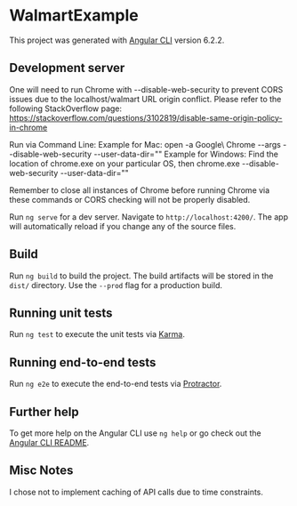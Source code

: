 # WalmartExample

This project was generated with [Angular CLI](https://github.com/angular/angular-cli) version 6.2.2.

## Development server

One will need to run Chrome with --disable-web-security to prevent CORS issues due to the localhost/walmart URL origin conflict. Please refer to the following StackOverflow page:
https://stackoverflow.com/questions/3102819/disable-same-origin-policy-in-chrome

Run via Command Line:
Example for Mac: open -a Google\ Chrome --args --disable-web-security --user-data-dir=""
Example for Windows: Find the location of chrome.exe on your particular OS, then
chrome.exe --disable-web-security --user-data-dir=""

Remember to close all instances of Chrome before running Chrome via these commands or CORS checking will not be properly disabled.

Run `ng serve` for a dev server. Navigate to `http://localhost:4200/`. The app will automatically reload if you change any of the source files.

## Build

Run `ng build` to build the project. The build artifacts will be stored in the `dist/` directory. Use the `--prod` flag for a production build.

## Running unit tests

Run `ng test` to execute the unit tests via [Karma](https://karma-runner.github.io).

## Running end-to-end tests

Run `ng e2e` to execute the end-to-end tests via [Protractor](http://www.protractortest.org/).

## Further help

To get more help on the Angular CLI use `ng help` or go check out the [Angular CLI README](https://github.com/angular/angular-cli/blob/master/README.md).

## Misc Notes

I chose not to implement caching of API calls due to time constraints.


